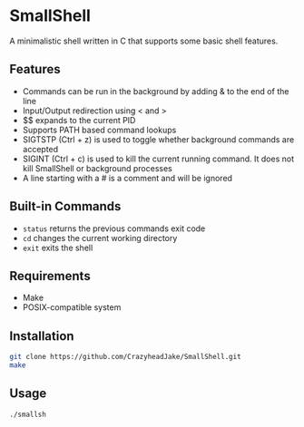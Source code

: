 # SmallShell
A minimalistic shell written in C that supports some basic shell features.

## Features
- Commands can be run in the background by adding & to the end of the line
- Input/Output redirection using < and >
- $$ expands to the current PID
- Supports PATH based command lookups
- SIGTSTP (Ctrl + z) is used to toggle whether background commands are accepted
- SIGINT (Ctrl + c) is used to kill the current running command. It does not kill SmallShell or background processes
- A line starting with a # is a comment and will be ignored

## Built-in Commands
- `status` returns the previous commands exit code
- `cd` changes the current working directory
- `exit` exits the shell

## Requirements
- Make
- POSIX-compatible system

## Installation
```bash
git clone https://github.com/CrazyheadJake/SmallShell.git
make
```

## Usage
```bash
./smallsh
```